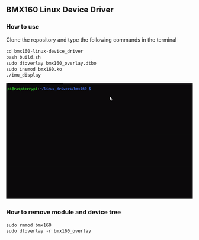 ## BMX160 Linux Device Driver

### How to use
Clone the repository and type the following commands in the terminal
```
cd bmx160-linux-device_driver
bash build.sh
sudo dtoverlay bmx160_overlay.dtbo
sudo insmod bmx160.ko
./imu_display
```

![](https://github.com/Muhammed-Hamdan/bmx160-linux-device_driver/blob/main/bmx160_test.gif)

 ### How to remove module and device tree
 ```
sudo rmmod bmx160
sudo dtoverlay -r bmx160_overlay
 ```
